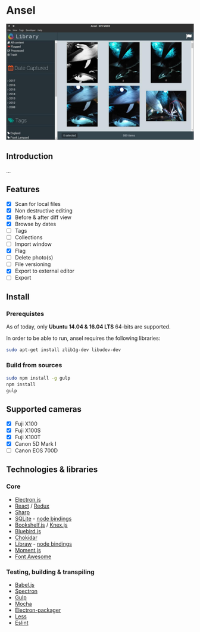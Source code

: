 # Ansel

![](ansel.jpg)

## Introduction

...

## Features

- [x] Scan for local files
- [x] Non destructive editing
- [x] Before & after diff view
- [x] Browse by dates
- [ ] Tags
- [ ] Collections
- [ ] Import window
- [x] Flag
- [ ] Delete photo(s)
- [ ] File versioning
- [x] Export to external editor
- [ ] Export

## Install

### Prerequistes

As of today, only **Ubuntu 14.04 & 16.04 LTS** 64-bits are supported.

In order to be able to run, ansel requires the following libraries:

```bash
sudo apt-get install zlib1g-dev libudev-dev
```

### Build from sources

```bash
sudo npm install -g gulp
npm install
gulp
```

## Supported cameras

- [x] Fuji X100
- [x] Fuji X100S
- [x] Fuji X100T
- [x] Canon 5D Mark I
- [ ] Canon EOS 700D

## Technologies & libraries

### Core

- [Electron.js](http://electron.atom.io/)
- [React](https://facebook.github.io/react/) / [Redux](http://redux.js.org/)
- [Sharp](http://sharp.dimens.io)
- [SQLite](https://www.sqlite.org) - [node bindings](https://github.com/mapbox/node-sqlite3)
- [Bookshelf.js](http://bookshelfjs.org/) / [Knex.js](http://knexjs.org/)
- [Bluebird.js](http://bluebirdjs.com/)
- [Chokidar](https://github.com/paulmillr/chokidar)
- [Libraw](http://www.libraw.org/) - [node bindings](https://github.com/m0g/node-libraw)
- [Moment.js](http://momentjs.com/)
- [Font Awesome](http://fontawesome.io/)

### Testing, building & transpiling

- [Babel.js](http://babeljs.io/)
- [Spectron](http://electron.atom.io/spectron/)
- [Gulp](http://gulpjs.com/)
- [Mocha](http://mochajs.org/)
- [Electron-packager](https://github.com/electron-userland/electron-packager)
- [Less](http://lesscss.org/)
- [Eslint](http://eslint.org/)